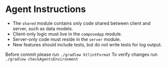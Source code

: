 # Agent Instructions

- The `shared` module contains only code shared between client and server, such as data models.
- Client-only logic must live in the `composeApp` module.
- Server-only code must reside in the `server` module.
- New features should include tests, but do not write tests for log output.

Before commit please run `./gradlew ktlintFormat`
To verify changes run `./gradlew checkAgentsEnvironment`
